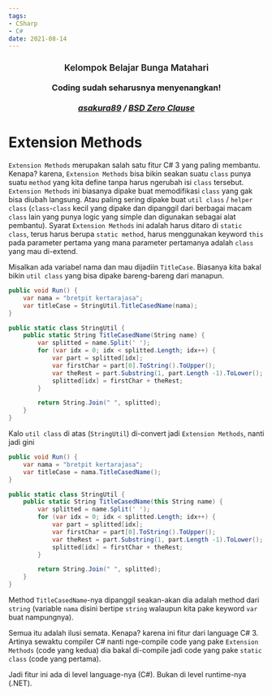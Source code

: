 ```yaml
---
tags:
- CSharp
- C#
date: 2021-08-14
---
```


<p>
  <h1 style="text-align:center;font-size:1.25em;margin-top:24px;margin-bottom:16px;font-weight:600;line-height:1.25">Kelompok Belajar Bunga Matahari</h1>
  <h3 style="text-align:center;font-size:16px;margin-top:0;margin-bottom:16px;line-height:1.5">Coding sudah seharusnya menyenangkan!</h3>
  <h5 style="text-align:center;font-size:16px;margin-top:0;margin-bottom:16px;line-height:1.5">
    <a href="https://github.com/asakura89">asakura89</a> /
    <a href="https://opensource.org/licenses/0BSD">BSD Zero Clause</a>
  </h5>
</p>



# Extension Methods

`Extension Methods` merupakan salah satu fitur C# 3 yang paling membantu. Kenapa? karena, `Extension Methods` bisa bikin seakan suatu `class` punya suatu `method` yang kita define tanpa harus ngerubah isi `class` tersebut. 
`Extension Methods` ini biasanya dipake buat memodifikasi `class` yang gak bisa diubah langsung. Atau paling sering dipake buat `util class` / `helper class` (`class`-`class` kecil yang dipake dan dipanggil dari berbagai macam `class` lain yang punya logic yang simple dan digunakan sebagai alat pembantu). 
Syarat `Extension Methods` ini adalah harus ditaro di `static class`, terus harus berupa `static method`, harus menggunakan keyword `this` pada parameter pertama yang mana parameter pertamanya adalah `class` yang mau di-extend.  

Misalkan ada variabel nama dan mau dijadiin `TitleCase`. Biasanya kita bakal bikin `util class` yang bisa dipake bareng-bareng dari manapun. 

```C#
public void Run() {
    var nama = "bretpit kertarajasa";
    var titleCase = StringUtil.TitleCasedName(nama);
}

public static class StringUtil {
    public static String TitleCasedName(String name) {
        var splitted = name.Split(' ');
        for (var idx = 0; idx < splitted.Length; idx++) {
            var part = splitted[idx];
            var firstChar = part[0].ToString().ToUpper();
            var theRest = part.Substring(1, part.Length -1).ToLower();
            splitted[idx] = firstChar + theRest;
        }

        return String.Join(" ", splitted);
    }
}
```

Kalo `util class` di atas (`StringUtil`) di-convert jadi `Extension Methods`, nanti jadi gini  

```C#
public void Run() {
    var nama = "bretpit kertarajasa";
    var titleCase = nama.TitleCasedName();
}

public static class StringUtil {
    public static String TitleCasedName(this String name) {
        var splitted = name.Split(' ');
        for (var idx = 0; idx < splitted.Length; idx++) {
            var part = splitted[idx];
            var firstChar = part[0].ToString().ToUpper();
            var theRest = part.Substring(1, part.Length -1).ToLower();
            splitted[idx] = firstChar + theRest;
        }

        return String.Join(" ", splitted);
    }
}
```

Method `TitleCasedName`-nya dipanggil seakan-akan dia adalah method dari `string` (variable `nama` disini bertipe `string` walaupun kita pake keyword `var` buat nampungnya).  

Semua itu adalah ilusi semata. Kenapa? karena ini fitur dari language C# 3. Artinya sewaktu compiler C# nanti nge-compile code yang pake `Extension Methods` (code yang kedua) dia bakal di-compile jadi code yang pake `static class` (code yang pertama).  

Jadi fitur ini ada di level language-nya (C#). Bukan di level runtime-nya (.NET).



